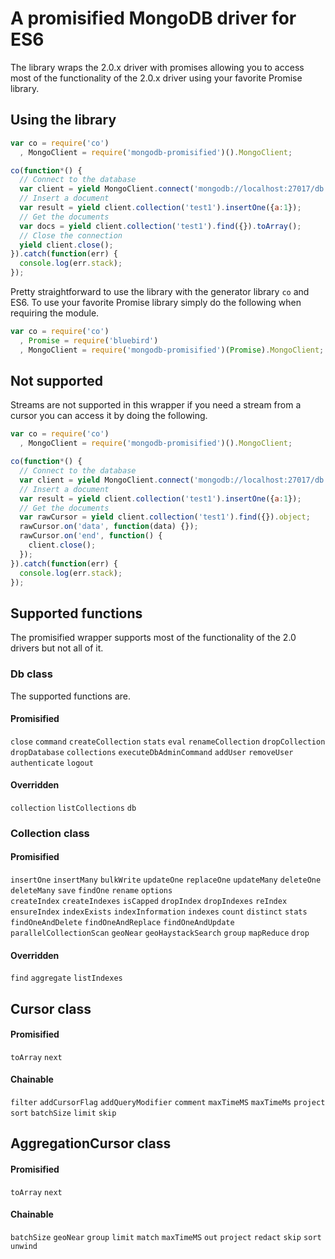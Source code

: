 # A promisified MongoDB driver for ES6

The library wraps the 2.0.x driver with promises allowing you to access most of the functionality of the 2.0.x driver using your favorite Promise library.

## Using the library

```js
var co = require('co')
  , MongoClient = require('mongodb-promisified')().MongoClient;

co(function*() {
  // Connect to the database
  var client = yield MongoClient.connect('mongodb://localhost:27017/db');
  // Insert a document
  var result = yield client.collection('test1').insertOne({a:1});
  // Get the documents
  var docs = yield client.collection('test1').find({}).toArray();
  // Close the connection
  yield client.close();
}).catch(function(err) {
  console.log(err.stack);
});
```

Pretty straightforward to use the library with the generator library `co` and ES6. To use your favorite Promise library simply do the following when requiring the module.

```js
var co = require('co')
  , Promise = require('bluebird')
  , MongoClient = require('mongodb-promisified')(Promise).MongoClient;
```

## Not supported

Streams are not supported in this wrapper if you need a stream from a cursor you can access it by doing the following.

```js
var co = require('co')
  , MongoClient = require('mongodb-promisified')().MongoClient;

co(function*() {
  // Connect to the database
  var client = yield MongoClient.connect('mongodb://localhost:27017/db');
  // Insert a document
  var result = yield client.collection('test1').insertOne({a:1});
  // Get the documents
  var rawCursor = yield client.collection('test1').find({}).object;
  rawCursor.on('data', function(data) {});
  rawCursor.on('end', function() {
    client.close();
  });
}).catch(function(err) {
  console.log(err.stack);
});
```

## Supported functions

The promisified wrapper supports most of the functionality of the 2.0 drivers but not all of it.

### Db class

The supported functions are.

#### Promisified

`close`
`command`
`createCollection`
`stats`
`eval`
`renameCollection`
`dropCollection`
`dropDatabase`
`collections`
`executeDbAdminCommand`
`addUser`
`removeUser`
`authenticate`
`logout`

#### Overridden

`collection`
`listCollections`
`db`

### Collection class

#### Promisified

`insertOne`
`insertMany`
`bulkWrite`
`updateOne`
`replaceOne`
`updateMany`
`deleteOne`
`deleteMany`
`save`
`findOne`
`rename`
`options`  
`createIndex`
`createIndexes`
`isCapped`
`dropIndex`
`dropIndexes`
`reIndex`
`ensureIndex`
`indexExists`
`indexInformation`
`indexes`
`count`
`distinct`
`stats`
`findOneAndDelete`
`findOneAndReplace`
`findOneAndUpdate`
`parallelCollectionScan`
`geoNear`
`geoHaystackSearch`
`group`
`mapReduce`
`drop`

#### Overridden

`find`
`aggregate`
`listIndexes`

## Cursor class

#### Promisified

`toArray`
`next`

#### Chainable

`filter`
`addCursorFlag`
`addQueryModifier`
`comment`
`maxTimeMS`
`maxTimeMs`
`project`
`sort`
`batchSize`
`limit`
`skip`

## AggregationCursor class

#### Promisified

`toArray`
`next`

#### Chainable

`batchSize`
`geoNear`
`group`
`limit`
`match`
`maxTimeMS`
`out`
`project`
`redact`
`skip`
`sort`
`unwind`